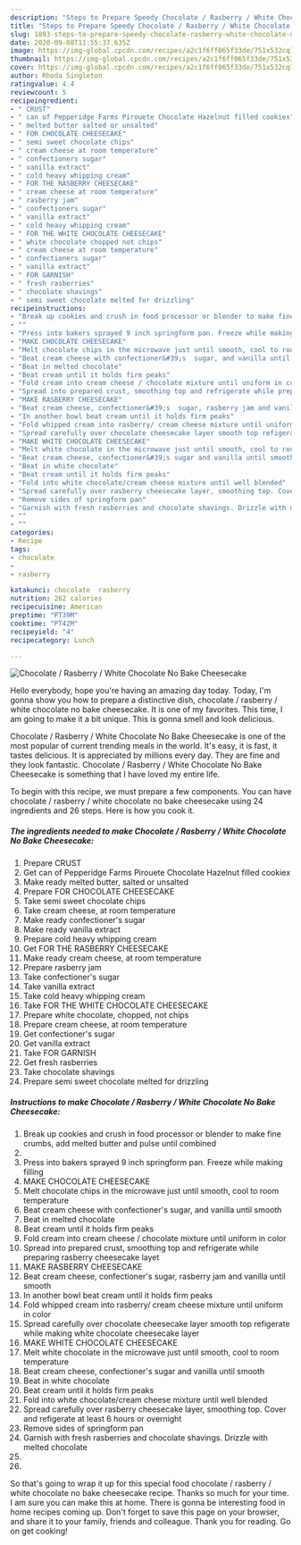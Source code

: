 ```yaml
---
description: "Steps to Prepare Speedy Chocolate / Rasberry / White Chocolate No Bake Cheesecake"
title: "Steps to Prepare Speedy Chocolate / Rasberry / White Chocolate No Bake Cheesecake"
slug: 1893-steps-to-prepare-speedy-chocolate-rasberry-white-chocolate-no-bake-cheesecake
date: 2020-09-08T11:55:37.635Z
image: https://img-global.cpcdn.com/recipes/a2c1f6ff065f33de/751x532cq70/chocolate-rasberry-white-chocolate-no-bake-cheesecake-recipe-main-photo.jpg
thumbnail: https://img-global.cpcdn.com/recipes/a2c1f6ff065f33de/751x532cq70/chocolate-rasberry-white-chocolate-no-bake-cheesecake-recipe-main-photo.jpg
cover: https://img-global.cpcdn.com/recipes/a2c1f6ff065f33de/751x532cq70/chocolate-rasberry-white-chocolate-no-bake-cheesecake-recipe-main-photo.jpg
author: Rhoda Singleton
ratingvalue: 4.4
reviewcount: 5
recipeingredient:
- " CRUST"
- " can of Pepperidge Farms Pirouete Chocolate Hazelnut filled cookiex"
- " melted butter salted or unsalted"
- " FOR CHOCOLATE CHEESECAKE"
- " semi sweet chocolate chips"
- " cream cheese at room temperature"
- " confectioners sugar"
- " vanilla extract"
- " cold heavy whipping cream"
- " FOR THE RASBERRY CHEESECAKE"
- " cream cheese at room temperature"
- " rasberry jam"
- " confectioners sugar"
- " vanilla extract"
- " cold heavy whipping cream"
- " FOR THE WHITE CHOCOLATE CHEESECAKE"
- " white chocolate chopped not chips"
- " cream cheese at room temperature"
- " confectioners sugar"
- " vanilla extract"
- " FOR GARNISH"
- " fresh rasberries"
- " chocolate shavings"
- " semi sweet chocolate melted for drizzling"
recipeinstructions:
- "Break up cookies and crush in food processor or blender to make fine crumbs, add melted butter and pulse until combined"
- ""
- "Press into bakers sprayed 9 inch springform pan. Freeze while making filling"
- "MAKE CHOCOLATE CHEESECAKE"
- "Melt chocolate chips in the microwave just until smooth, cool to room temperature"
- "Beat cream cheese with confectioner&#39;s  sugar, and vanilla until smooth"
- "Beat in melted chocolate"
- "Beat cream until it holds firm peaks"
- "Fold cream into cream cheese / chocolate mixture until uniform in color"
- "Spread into prepared crust, smoothing top and refrigerate while preparing rasberry cheesecake layet"
- "MAKE RASBERRY CHEESECAKE"
- "Beat cream cheese, confectioner&#39;s  sugar, rasberry jam and vanilla until smooth"
- "In another bowl beat cream until it holds firm peaks"
- "Fold whipped cream into rasberry/ cream cheese mixture until uniform in color"
- "Spread carefully over chocolate cheesecake layer smooth top refigerate while making white chocolate cheesecake layer"
- "MAKE WHITE CHOCOLATE CHEESECAKE"
- "Melt white chocolate in the microwave just until smooth, cool to room temperature"
- "Beat cream cheese, confectioner&#39;s sugar and vanilla until smooth"
- "Beat in white chocolate"
- "Beat cream until it holds firm peaks"
- "Fold into white chocolate/cream cheese mixture until well blended"
- "Spread carefully over rasberry cheesecake layer, smoothing top. Cover and refigerate at least 6 hours or overnight"
- "Remove sides of springform pan"
- "Garnish with fresh rasberries and chocolate shavings. Drizzle with melted chocolate"
- ""
- ""
categories:
- Recipe
tags:
- chocolate
- 
- rasberry

katakunci: chocolate  rasberry 
nutrition: 262 calories
recipecuisine: American
preptime: "PT39M"
cooktime: "PT42M"
recipeyield: "4"
recipecategory: Lunch

---
```



![Chocolate / Rasberry / White Chocolate No Bake Cheesecake](https://img-global.cpcdn.com/recipes/a2c1f6ff065f33de/751x532cq70/chocolate-rasberry-white-chocolate-no-bake-cheesecake-recipe-main-photo.jpg)

Hello everybody, hope you're having an amazing day today. Today, I'm gonna show you how to prepare a distinctive dish, chocolate / rasberry / white chocolate no bake cheesecake. It is one of my favorites. This time, I am going to make it a bit unique. This is gonna smell and look delicious.



Chocolate / Rasberry / White Chocolate No Bake Cheesecake is one of the most popular of current trending meals in the world. It's easy, it is fast, it tastes delicious. It is appreciated by millions every day. They are fine and they look fantastic. Chocolate / Rasberry / White Chocolate No Bake Cheesecake is something that I have loved my entire life.


To begin with this recipe, we must prepare a few components. You can have chocolate / rasberry / white chocolate no bake cheesecake using 24 ingredients and 26 steps. Here is how you cook it.

<!--inarticleads1-->

##### The ingredients needed to make Chocolate / Rasberry / White Chocolate No Bake Cheesecake:

1. Prepare  CRUST
1. Get  can of Pepperidge Farms Pirouete Chocolate Hazelnut filled cookiex
1. Make ready  melted butter, salted or unsalted
1. Prepare  FOR CHOCOLATE CHEESECAKE
1. Take  semi sweet chocolate chips
1. Take  cream cheese, at room temperature
1. Make ready  confectioner&#39;s sugar
1. Make ready  vanilla extract
1. Prepare  cold heavy whipping cream
1. Get  FOR THE RASBERRY CHEESECAKE
1. Make ready  cream cheese, at room temperature
1. Prepare  rasberry jam
1. Take  confectioner&#39;s sugar
1. Take  vanilla extract
1. Take  cold heavy whipping cream
1. Take  FOR THE WHITE CHOCOLATE CHEESECAKE
1. Prepare  white chocolate, chopped, not chips
1. Prepare  cream cheese, at room temperature
1. Get  confectioner&#39;s sugar
1. Get  vanilla extract
1. Take  FOR GARNISH
1. Get  fresh rasberries
1. Take  chocolate shavings
1. Prepare  semi sweet chocolate melted for drizzling




<!--inarticleads2-->

##### Instructions to make Chocolate / Rasberry / White Chocolate No Bake Cheesecake:

1. Break up cookies and crush in food processor or blender to make fine crumbs, add melted butter and pulse until combined
1. 
1. Press into bakers sprayed 9 inch springform pan. Freeze while making filling
1. MAKE CHOCOLATE CHEESECAKE
1. Melt chocolate chips in the microwave just until smooth, cool to room temperature
1. Beat cream cheese with confectioner&#39;s  sugar, and vanilla until smooth
1. Beat in melted chocolate
1. Beat cream until it holds firm peaks
1. Fold cream into cream cheese / chocolate mixture until uniform in color
1. Spread into prepared crust, smoothing top and refrigerate while preparing rasberry cheesecake layet
1. MAKE RASBERRY CHEESECAKE
1. Beat cream cheese, confectioner&#39;s  sugar, rasberry jam and vanilla until smooth
1. In another bowl beat cream until it holds firm peaks
1. Fold whipped cream into rasberry/ cream cheese mixture until uniform in color
1. Spread carefully over chocolate cheesecake layer smooth top refigerate while making white chocolate cheesecake layer
1. MAKE WHITE CHOCOLATE CHEESECAKE
1. Melt white chocolate in the microwave just until smooth, cool to room temperature
1. Beat cream cheese, confectioner&#39;s sugar and vanilla until smooth
1. Beat in white chocolate
1. Beat cream until it holds firm peaks
1. Fold into white chocolate/cream cheese mixture until well blended
1. Spread carefully over rasberry cheesecake layer, smoothing top. Cover and refigerate at least 6 hours or overnight
1. Remove sides of springform pan
1. Garnish with fresh rasberries and chocolate shavings. Drizzle with melted chocolate
1. 
1. 




So that's going to wrap it up for this special food chocolate / rasberry / white chocolate no bake cheesecake recipe. Thanks so much for your time. I am sure you can make this at home. There is gonna be interesting food in home recipes coming up. Don't forget to save this page on your browser, and share it to your family, friends and colleague. Thank you for reading. Go on get cooking!
